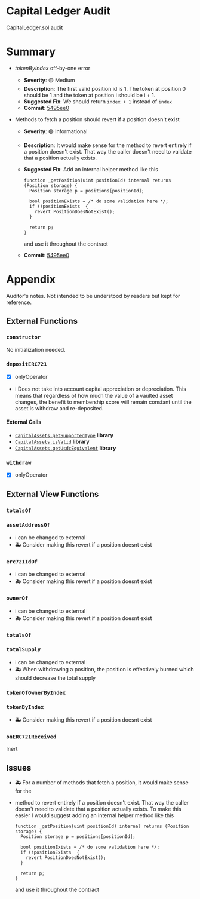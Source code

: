 # Capital Ledger Audit

CapitalLedger.sol audit

# Summary

- _tokenByIndex_ off-by-one error

  - **Severity**: 🟡 Medium
  - **Description**: The first valid position id is 1. The token at position 0 should be 1 and the token at position i should be i + 1.
  - **Suggested Fix**: We should return `index + 1` instead of `index`
  - **Commit**: [5495ee0](https://github.com/warbler-labs/mono/pull/1069/commits/5495ee01daa5e24b86a32a3be2dea71c5b83db61)

- Methods to fetch a position should revert if a position doesn't exist

  - **Severity**: 🟢 Informational
  - **Description**: It would make sense for the method to revert entirely
    if a position doesn't exist. That way the caller doesn't need to validate
    that a position actually exists.
  - **Suggested Fix**: Add an internal helper method like this

    ```solidity
    function _getPosition(uint positionId) internal returns (Position storage) {
      Position storage p = positions[positionId];

      bool positionExists = /* do some validation here */;
      if (!positionExists  {
        revert PositionDoesNotExist();
      }

      return p;
    }
    ```

    and use it throughout the contract

  - **Commit**: [5495ee0](https://github.com/warbler-labs/mono/pull/1069/commits/5495ee01daa5e24b86a32a3be2dea71c5b83db61)

# Appendix

Auditor's notes. Not intended to be understood by readers but kept for reference.

## External Functions

### `constructor`

No initialization needed.

### `depositERC721`

- [x] onlyOperator
- ℹ️ Does not take into account capital appreciation or depreciation. This means
  that regardless of how much the value of a vaulted asset changes, the benefit to
  membership score will remain constant until the asset is withdraw and
  re-deposited.

#### External Calls

- [`CapitalAssets.getSupportedType`](./CapitalAssets.md#getsupportedtype) **library**
- [`CapitalAssets.isValid`](./CapitalAssets.md#isvalid) **library**
- [`CapitalAssets.getUsdcEquivalent`](./CapitalAssets.md#getusdcequivalent) **library**

### `withdraw`

- [x] onlyOperator

## External View Functions

### `totalsOf`

### `assetAddressOf`

- ℹ️ can be changed to external
- 🚑 Consider making this revert if a position doesnt exist

### `erc721IdOf`

- ℹ️ can be changed to external
- 🚑 Consider making this revert if a position doesnt exist

### `ownerOf`

- ℹ️ can be changed to external
- 🚑 Consider making this revert if a position doesnt exist

### `totalsOf`

### `totalSupply`

- ℹ️ can be changed to external
- 🚑 When withdrawing a position, the position is effectively burned which should decrease the total supply

### `tokenOfOwnerByIndex`

### `tokenByIndex`

- 🚑 Consider making this revert if a position doesnt exist

### `onERC721Received`

Inert

## Issues

- 🚑 For a number of methods that fetch a position, it would make sense for the
- method to revert entirely if a position doesn't exist. That way the caller
  doesn't need to validate that a position actually exists. To make this easier
  I would suggest adding an internal helper method like this

  ```solidity
  function _getPosition(uint positionId) internal returns (Position storage) {
    Position storage p = positions[positionId];

    bool positionExists = /* do some validation here */;
    if (!positionExists  {
      revert PositionDoesNotExist();
    }

    return p;
  }
  ```

  and use it throughout the contract
